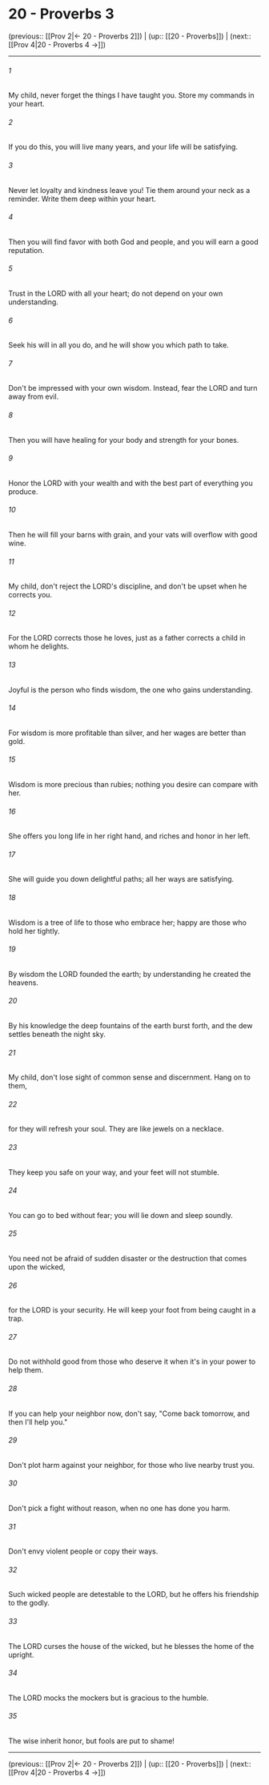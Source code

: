 # 20 - Proverbs 3

(previous:: [[Prov 2|← 20 - Proverbs 2]]) | (up:: [[20 - Proverbs]]) | (next:: [[Prov 4|20 - Proverbs 4 →]])

***


###### 1 
My child, never forget the things I have taught you. Store my commands in your heart. 

###### 2 
If you do this, you will live many years, and your life will be satisfying. 

###### 3 
Never let loyalty and kindness leave you! Tie them around your neck as a reminder. Write them deep within your heart. 

###### 4 
Then you will find favor with both God and people, and you will earn a good reputation. 

###### 5 
Trust in the LORD with all your heart; do not depend on your own understanding. 

###### 6 
Seek his will in all you do, and he will show you which path to take. 

###### 7 
Don't be impressed with your own wisdom. Instead, fear the LORD and turn away from evil. 

###### 8 
Then you will have healing for your body and strength for your bones. 

###### 9 
Honor the LORD with your wealth and with the best part of everything you produce. 

###### 10 
Then he will fill your barns with grain, and your vats will overflow with good wine. 

###### 11 
My child, don't reject the LORD's discipline, and don't be upset when he corrects you. 

###### 12 
For the LORD corrects those he loves, just as a father corrects a child in whom he delights. 

###### 13 
Joyful is the person who finds wisdom, the one who gains understanding. 

###### 14 
For wisdom is more profitable than silver, and her wages are better than gold. 

###### 15 
Wisdom is more precious than rubies; nothing you desire can compare with her. 

###### 16 
She offers you long life in her right hand, and riches and honor in her left. 

###### 17 
She will guide you down delightful paths; all her ways are satisfying. 

###### 18 
Wisdom is a tree of life to those who embrace her; happy are those who hold her tightly. 

###### 19 
By wisdom the LORD founded the earth; by understanding he created the heavens. 

###### 20 
By his knowledge the deep fountains of the earth burst forth, and the dew settles beneath the night sky. 

###### 21 
My child, don't lose sight of common sense and discernment. Hang on to them, 

###### 22 
for they will refresh your soul. They are like jewels on a necklace. 

###### 23 
They keep you safe on your way, and your feet will not stumble. 

###### 24 
You can go to bed without fear; you will lie down and sleep soundly. 

###### 25 
You need not be afraid of sudden disaster or the destruction that comes upon the wicked, 

###### 26 
for the LORD is your security. He will keep your foot from being caught in a trap. 

###### 27 
Do not withhold good from those who deserve it when it's in your power to help them. 

###### 28 
If you can help your neighbor now, don't say, "Come back tomorrow, and then I'll help you." 

###### 29 
Don't plot harm against your neighbor, for those who live nearby trust you. 

###### 30 
Don't pick a fight without reason, when no one has done you harm. 

###### 31 
Don't envy violent people or copy their ways. 

###### 32 
Such wicked people are detestable to the LORD, but he offers his friendship to the godly. 

###### 33 
The LORD curses the house of the wicked, but he blesses the home of the upright. 

###### 34 
The LORD mocks the mockers but is gracious to the humble. 

###### 35 
The wise inherit honor, but fools are put to shame!

***

(previous:: [[Prov 2|← 20 - Proverbs 2]]) | (up:: [[20 - Proverbs]]) | (next:: [[Prov 4|20 - Proverbs 4 →]])
